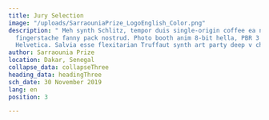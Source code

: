 ```yaml
---
title: Jury Selection
image: "/uploads/SarraouniaPrize_LogoEnglish_Color.png"
description: " Meh synth Schlitz, tempor duis single-origin coffee ea next level ethnic
  fingerstache fanny pack nostrud. Photo booth anim 8-bit hella, PBR 3 wolf moon beard
  Helvetica. Salvia esse flexitarian Truffaut synth art party deep v chillwave."
author: Sarraounia Prize
location: Dakar, Senegal
collapse_data: collapseThree
heading_data: headingThree
sch_date: 30 November 2019
lang: en
position: 3

---
```

